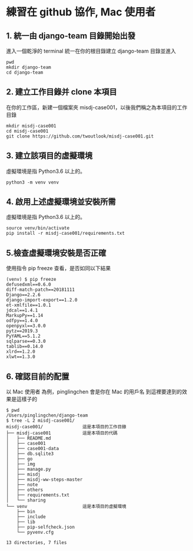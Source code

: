 
# 練習在 github 協作, Mac 使用者

## 1. 統一由 django-team 目錄開始出發
進入一個乾淨的 terminal
統一在你的根目錄建立 django-team 目錄並進入 
```
pwd
mkdir django-team
cd django-team
```


## 2. 建立工作目錄并 clone 本項目
在你的工作區，新建一個檔案夾 misdj-case001，以後我們稱之為本項目的工作目錄


```
mkdir misdj-case001
cd misdj-case001
git clone https://github.com/twoutlook/misdj-case001.git
```

## 3. 建立該項目的虛擬環境
虛擬環境是指 Python3.6 以上的。


```
python3 -m venv venv
```
## 4. 啟用上述虛擬環境並安裝所需
虛擬環境是指 Python3.6 以上的。


```
source venv/bin/activate
pip install -r misdj-case001/requirements.txt
```

## 5.檢查虛擬環境安裝是否正確

使用指令  pip freeze 查看，是否如同以下結果
```
(venv) $ pip freeze
defusedxml==0.6.0
diff-match-patch==20181111
Django==2.2.6
django-import-export==1.2.0
et-xmlfile==1.0.1
jdcal==1.4.1
MarkupPy==1.14
odfpy==1.4.0
openpyxl==3.0.0
pytz==2019.3
PyYAML==5.1.2
sqlparse==0.3.0
tablib==0.14.0
xlrd==1.2.0
xlwt==1.3.0
```

## 6. 確認目前的配置
以 Mac 使用者 為例，pinglingchen 會是你在 Mac 的用戶名
到這裡要達到的效果是這樣子的

```
$ pwd
/Users/pinglingchen/django-team
$ tree -L 2 misdj-case001/
misdj-case001/               這是本項目的工作目錄
├── misdj-case001            這是本項目的代碼
│   ├── README.md
│   ├── case001
│   ├── case001-data
│   ├── db.sqlite3
│   ├── go
│   ├── img
│   ├── manage.py
│   ├── misdj
│   ├── misdj-ww-steps-master
│   ├── note
│   ├── others
│   ├── requirements.txt
│   └── sharing
└── venv                     這是本項目的虛擬環境
    ├── bin
    ├── include
    ├── lib
    ├── pip-selfcheck.json
    └── pyvenv.cfg

13 directories, 7 files
```
